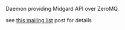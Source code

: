 Daemon providing Midgard API over ZeroMQ.

see [this mailing list](http://lists.midgard-project.org/pipermail/dev/2011-March/002863.html "[midgard-dev] Should we have a ZeroMQ API for Midgard?") post for details
